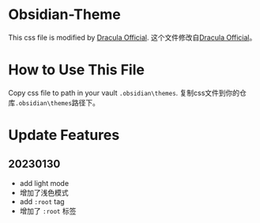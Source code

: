 # Obsidian-Theme

This css file is modified by [Dracula Official](https://gitlab.com/chrismettal).
这个文件修改自[Dracula Official](https://gitlab.com/chrismettal)。

# How to Use This File
Copy css file to path in your vault `.obsidian\themes`.
复制css文件到你的仓库`.obsidian\themes`路径下。

# Update Features
## 20230130
- add light mode 
- 增加了浅色模式
- add `:root` tag
- 增加了 `:root` 标签
